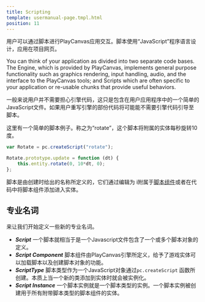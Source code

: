 ```yaml
---
title: Scripting
template: usermanual-page.tmpl.html
position: 11
---
```


用户可以通过脚本进行PlayCanvas应用交互。脚本使用“JavaScript”程序语言设计，应用在项目网页。

You can think of your application as divided into two separate code bases. The Engine, which is provided by PlayCanvas, implements general purpose functionality such as graphics rendering, input handling, audio, and the interface to the PlayCanvas tools; and Scripts which are often specific to your application or re-usable chunks that provide useful behaviors.

一般来说用户并不需要担心引擎代码，这只是包含在用户应用程序中的一个简单的JavaScript文件。如果用户重写引擎的部份代码将可能能不需要引擎代码引导至脚本。

这里有一个简单的脚本例子。称之为“rotate”，这个脚本将附属的实体每秒旋转10度。

```javascript
var Rotate = pc.createScript("rotate");

Rotate.prototype.update = function (dt) {
    this.entity.rotate(0, 10*dt, 0);
};
```

脚本是由创建时给出的名称所定义的，它们通过编辑为 i附属于[脚本组件][1]或者在代码中将脚本组件添加进入实体。

## 专业名词

来让我们开始定义一些新的专业名词。

* ***Script*** 一个脚本就相当于是一个Javascript文件包含了一个或多个脚本对象的定义。
* ***Script Component*** 脚本组件由PlayCanvas引擎所定义，给予了游戏实体可以加载脚本以及创建脚本对象的功能。
* ***ScriptType*** 脚本类型作为一个JavaScript对象通过`pc.createScript` 函数所创建。本质上当一个新的类添加到实体时就会被实例化。
* ***Script Instance*** 一个脚本实例就是一个脚本类型的实例。一个脚本实例被创建用于所有附带脚本类型的脚本组件的实体。

[1]: /user-manual/packs/components/script/

